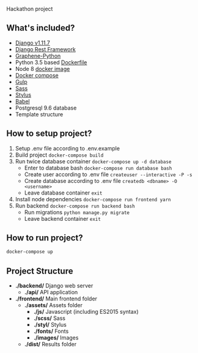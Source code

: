 Hackathon project

What's included?
------
- [Django v1.11.7](https://docs.djangoproject.com/en/1.11/)
- [Django Rest Framework](http://www.django-rest-framework.org/)
- [Graphene-Python](http://graphene-python.org/)
- Python 3.5 based [Dockerfile](https://hub.docker.com/_/python/)
- Node 8 [docker image](https://hub.docker.com/_/node/)
- [Docker compose](https://docs.docker.com/compose/)
- [Gulp](https://gulpjs.com/)
- [Sass](http://sass-lang.com/)
- [Stylus](http://stylus-lang.com/)
- [Babel](https://babeljs.io/)
- Postgresql 9.6 database
- Template structure

How to setup project?
------
1. Setup .env file according to .env.example
2. Build project `docker-compose build`
3. Run twice database container `docker-compose up -d database`
    * Enter to database bash `docker-compose run database bash`
    * Create user according to .env file `createuser --interactive -P -s`
    * Create database according to .env file `createdb <dbname> -O <username>`
    * Leave database container `exit`
4. Install node dependencies `docker-compose run frontend yarn`
5. Run backend `docker-compose run backend bash`
    * Run migrations `python manage.py migrate`
    * Leave backend container `exit`

How to run project?
------
```bash
docker-compose up
```

Project Structure
------
* **./backend/** Django web server
  * **./api/** API application
* **./frontend/** Main frontend folder
  * **./assets/** Assets folder
    * **./js/** Javascript (including ES2015 syntax)
    * **./scss/** Sass
    * **./styl/** Stylus
    * **./fonts/** Fonts
    * **./images/** Images
  * **./dist/** Results folder
